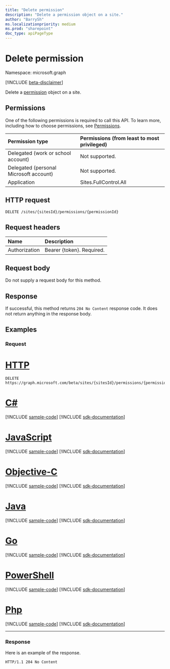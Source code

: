 ```yaml
---
title: "Delete permission"
description: "Delete a permission object on a site."
author: "BarrySh"
ms.localizationpriority: medium
ms.prod: "sharepoint"
doc_type: apiPageType
---
```


# Delete permission
Namespace: microsoft.graph

[!INCLUDE [beta-disclaimer](../../includes/beta-disclaimer.md)]

Delete a [permission](../resources/permission.md) object on a site.

## Permissions
One of the following permissions is required to call this API. To learn more, including how to choose permissions, see [Permissions](/graph/permissions-reference).

|Permission type                        | Permissions (from least to most privileged)
|:--------------------------------------|:-------------------------------------
|Delegated (work or school account)     | Not supported.
|Delegated (personal Microsoft account) | Not supported.
|Application                            | Sites.FullControl.All

## HTTP request

<!-- {
  "blockType": "ignored"
}
-->
``` http
DELETE /sites/{sitesId}/permissions/{permissionId}
```

## Request headers
|Name|Description|
|:---|:---|
|Authorization|Bearer {token}. Required.|

## Request body
Do not supply a request body for this method.

## Response

If successful, this method returns `204 No Content` response code. It does not return anything in the response body.

## Examples

### Request

# [HTTP](#tab/http)
<!-- {
  "blockType": "request",
  "name": "delete_permission_2"
}
-->
``` http
DELETE https://graph.microsoft.com/beta/sites/{sitesId}/permissions/{permissionId}
```
# [C#](#tab/csharp)
[!INCLUDE [sample-code](../includes/snippets/csharp/delete-permission-2-csharp-snippets.md)]
[!INCLUDE [sdk-documentation](../includes/snippets/snippets-sdk-documentation-link.md)]

# [JavaScript](#tab/javascript)
[!INCLUDE [sample-code](../includes/snippets/javascript/delete-permission-2-javascript-snippets.md)]
[!INCLUDE [sdk-documentation](../includes/snippets/snippets-sdk-documentation-link.md)]

# [Objective-C](#tab/objc)
[!INCLUDE [sample-code](../includes/snippets/objc/delete-permission-2-objc-snippets.md)]
[!INCLUDE [sdk-documentation](../includes/snippets/snippets-sdk-documentation-link.md)]

# [Java](#tab/java)
[!INCLUDE [sample-code](../includes/snippets/java/delete-permission-2-java-snippets.md)]
[!INCLUDE [sdk-documentation](../includes/snippets/snippets-sdk-documentation-link.md)]

# [Go](#tab/go)
[!INCLUDE [sample-code](../includes/snippets/go/delete-permission-2-go-snippets.md)]
[!INCLUDE [sdk-documentation](../includes/snippets/snippets-sdk-documentation-link.md)]

# [PowerShell](#tab/powershell)
[!INCLUDE [sample-code](../includes/snippets/powershell/delete-permission-2-powershell-snippets.md)]
[!INCLUDE [sdk-documentation](../includes/snippets/snippets-sdk-documentation-link.md)]

# [Php](#tab/php)
[!INCLUDE [sample-code](../includes/snippets/php/delete-permission-2-php-snippets.md)]
[!INCLUDE [sdk-documentation](../includes/snippets/snippets-sdk-documentation-link.md)]

---



### Response
Here is an example of the response. 
<!-- {
  "blockType": "response",
  "truncated": true
} -->

```http
HTTP/1.1 204 No Content
```

<!-- {
  "type": "#page.annotation",
  "section": "documentation",
  "tocPath": "Sites/Permissions/Delete site permission"
} -->
